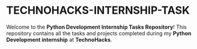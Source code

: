 # TECHNOHACKS-INTERNSHIP-TASK

Welcome to the **Python Development Internship Tasks Repository**! This repository contains all the tasks and projects completed during my **Python Development internship** at **TechnoHacks**.
